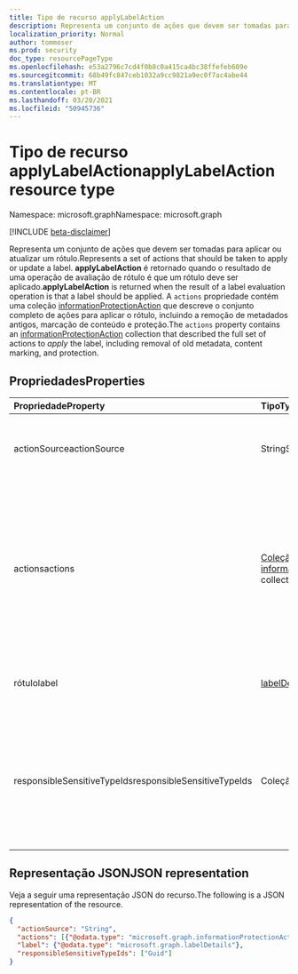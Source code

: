 ```yaml
---
title: Tipo de recurso applyLabelAction
description: Representa um conjunto de ações que devem ser tomadas para aplicar ou atualizar um rótulo.
localization_priority: Normal
author: tommoser
ms.prod: security
doc_type: resourcePageType
ms.openlocfilehash: e53a2796c7cd4f0b8c0a415ca4bc38ffefeb609e
ms.sourcegitcommit: 68b49fc847ceb1032a9cc9821a9ec0f7ac4abe44
ms.translationtype: MT
ms.contentlocale: pt-BR
ms.lasthandoff: 03/20/2021
ms.locfileid: "50945736"
---
```

# <a name="applylabelaction-resource-type"></a><span data-ttu-id="89a16-103">Tipo de recurso applyLabelAction</span><span class="sxs-lookup"><span data-stu-id="89a16-103">applyLabelAction resource type</span></span>

<span data-ttu-id="89a16-104">Namespace: microsoft.graph</span><span class="sxs-lookup"><span data-stu-id="89a16-104">Namespace: microsoft.graph</span></span>

[!INCLUDE [beta-disclaimer](../../includes/beta-disclaimer.md)]

<span data-ttu-id="89a16-105">Representa um conjunto de ações que devem ser tomadas para aplicar ou atualizar um rótulo.</span><span class="sxs-lookup"><span data-stu-id="89a16-105">Represents a set of actions that should be taken to apply or update a label.</span></span> <span data-ttu-id="89a16-106">**applyLabelAction** é retornado quando o resultado de uma operação de avaliação de rótulo é que um rótulo deve ser aplicado.</span><span class="sxs-lookup"><span data-stu-id="89a16-106">**applyLabelAction** is returned when the result of a label evaluation operation is that a label should be applied.</span></span> <span data-ttu-id="89a16-107">A `actions` propriedade contém uma coleção [informationProtectionAction](informationProtectionaction.md) que  descreve o conjunto completo de ações para aplicar o rótulo, incluindo a remoção de metadados antigos, marcação de conteúdo e proteção.</span><span class="sxs-lookup"><span data-stu-id="89a16-107">The `actions` property contains an [informationProtectionAction](informationProtectionaction.md) collection that described the full set of actions to *apply* the label, including removal of old metadata, content marking, and protection.</span></span>

## <a name="properties"></a><span data-ttu-id="89a16-108">Propriedades</span><span class="sxs-lookup"><span data-stu-id="89a16-108">Properties</span></span>

| <span data-ttu-id="89a16-109">Propriedade</span><span class="sxs-lookup"><span data-stu-id="89a16-109">Property</span></span>                    | <span data-ttu-id="89a16-110">Tipo</span><span class="sxs-lookup"><span data-stu-id="89a16-110">Type</span></span>                                                                     | <span data-ttu-id="89a16-111">Descrição</span><span class="sxs-lookup"><span data-stu-id="89a16-111">Description</span></span>                                                                                                                                                                                       |
| :-------------------------- | :----------------------------------------------------------------------- | :------------------------------------------------------------------------------------------------------------------------------------------------------------------------------------------------ |
| <span data-ttu-id="89a16-112">actionSource</span><span class="sxs-lookup"><span data-stu-id="89a16-112">actionSource</span></span>                | <span data-ttu-id="89a16-113">String</span><span class="sxs-lookup"><span data-stu-id="89a16-113">String</span></span>                                                                   | <span data-ttu-id="89a16-114">Os valores possíveis são: `manual`, `automatic`, `recommended`, `default`.</span><span class="sxs-lookup"><span data-stu-id="89a16-114">Possible values are: `manual`, `automatic`, `recommended`, `default`.</span></span>                                                                                                                             |
| <span data-ttu-id="89a16-115">actions</span><span class="sxs-lookup"><span data-stu-id="89a16-115">actions</span></span>                     | <span data-ttu-id="89a16-116">[Coleção informationProtectionAction](informationprotectionaction.md)</span><span class="sxs-lookup"><span data-stu-id="89a16-116">[informationProtectionAction](informationprotectionaction.md) collection</span></span> | <span data-ttu-id="89a16-117">O conjunto de ações específicas que devem ser tomadas pelo aplicativo de consumo para rotular o documento.</span><span class="sxs-lookup"><span data-stu-id="89a16-117">The collection of specific actions that should be taken by the consuming application to label the document.</span></span> <span data-ttu-id="89a16-118">Consulte  [informationProtectionAction](informationprotectionaction.md) para obter a lista completa.</span><span class="sxs-lookup"><span data-stu-id="89a16-118">See  [informationProtectionAction](informationprotectionaction.md) for the full list.</span></span> |
| <span data-ttu-id="89a16-119">rótulo</span><span class="sxs-lookup"><span data-stu-id="89a16-119">label</span></span>                       | [<span data-ttu-id="89a16-120">labelDetails</span><span class="sxs-lookup"><span data-stu-id="89a16-120">labelDetails</span></span>](labeldetails.md)                                          | <span data-ttu-id="89a16-121">Objeto que descreve os detalhes do rótulo a ser aplicado.</span><span class="sxs-lookup"><span data-stu-id="89a16-121">Object that describes the details of the label to apply.</span></span>                                                                                                                                          |
| <span data-ttu-id="89a16-122">responsibleSensitiveTypeIds</span><span class="sxs-lookup"><span data-stu-id="89a16-122">responsibleSensitiveTypeIds</span></span> | <span data-ttu-id="89a16-123">Coleção de GUIDs</span><span class="sxs-lookup"><span data-stu-id="89a16-123">Guid collection</span></span>                                                          | <span data-ttu-id="89a16-124">Se o rótulo foi o resultado de uma classificação automática, fornece a lista de GUIDs do tipo de informação confidenciais que resultaram no rótulo retornado.</span><span class="sxs-lookup"><span data-stu-id="89a16-124">If the label was the result of an automatic classification, supply the list of sensitive info type GUIDs that resulted in the returned label.</span></span>                                         
## <a name="json-representation"></a><span data-ttu-id="89a16-125">Representação JSON</span><span class="sxs-lookup"><span data-stu-id="89a16-125">JSON representation</span></span>

<span data-ttu-id="89a16-126">Veja a seguir uma representação JSON do recurso.</span><span class="sxs-lookup"><span data-stu-id="89a16-126">The following is a JSON representation of the resource.</span></span>

<!-- {
  "blockType": "resource",
  "optionalProperties": [

  ],
  "@odata.type": "microsoft.graph.applyLabelAction",
  "baseType": "microsoft.graph.informationProtectionAction"
}-->

```json
{
  "actionSource": "String",
  "actions": [{"@odata.type": "microsoft.graph.informationProtectionAction"}],
  "label": {"@odata.type": "microsoft.graph.labelDetails"},
  "responsibleSensitiveTypeIds": ["Guid"]
}
```

<!-- uuid: 16cd6b66-4b1a-43a1-adaf-3a886856ed98
2019-02-04 14:57:30 UTC -->
<!-- {
  "type": "#page.annotation",
  "description": "applyLabelAction resource",
  "keywords": "",
  "section": "documentation",
  "tocPath": ""
}-->

